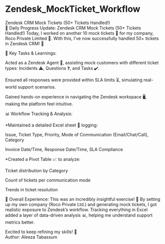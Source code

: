 # Zendesk_MockTicket_Workflow
Zendesk CRM Mock Tickets (50+ Tickets Handled!)
<br>
🚀 Daily Progress Update: Zendesk CRM Mock Tickets (50+ Tickets Handled!)
Today, I worked on another 10 mock tickets 🎫 for my company, Roco Private Limited 🏢. With this, I’ve now successfully handled 50+ tickets in Zendesk CRM! 🎉

🔹 Key Tasks & Learnings:

Acted as a Zendesk Agent 🤵, assisting mock customers with different ticket types: Incidents ⚠️, Questions ❓, and Tasks ✔️.

Ensured all responses were provided within SLA limits ⏳, simulating real-world support scenarios.

Gained hands-on experience in navigating the Zendesk workspace 🖥️, making the platform feel intuitive.

📊 Workflow Tracking & Analysis:

*Maintained a detailed Excel sheet 📑 logging:

Issue, Ticket Type, Priority, Mode of Communication (Email/Chat/Call), Category

Invoice Date/Time, Response Date/Time, SLA Compliance

*Created a Pivot Table 📈 to analyze:

Ticket distribution by Category

Count of tickets per communication mode

Trends in ticket resolution

🌟 Overall Experience:
This was an incredibly insightful exercise! 🎯 By setting up my own company (Roco Private Ltd.) and generating mock tickets, I got realistic exposure to Zendesk’s workflow. Tracking everything in Excel added a layer of data-driven analysis 📊, helping me understand support metrics better.

Excited to keep refining my skills! 🚀
<br>
Author: Aleeza Tabassum
